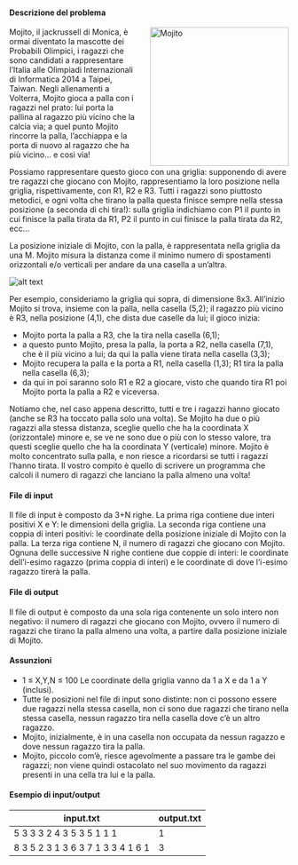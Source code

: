 #### Descrizione del problema

<img src="/mojito.jpg" alt="Mojito" style="float:right;height:250px;margin-left:20px">

Mojito, il jackrussell di Monica, è ormai diventato la mascotte dei Probabili
Olimpici, i ragazzi che sono candidati a rappresentare l’Italia alle Olimpiadi
Internazionali di Informatica 2014 a Taipei, Taiwan. Negli allenamenti a
Volterra, Mojito gioca a palla con i ragazzi nel prato: lui porta la pallina al
ragazzo più vicino che la calcia via; a quel punto Mojito rincorre la palla,
l’acchiappa e la porta di nuovo al ragazzo che ha più vicino... e così via!

Possiamo rappresentare questo gioco con una griglia: supponendo di avere tre
ragazzi che giocano con Mojito, rappresentiamo la loro posizione nella griglia,
rispettivamente, con R1, R2 e R3. Tutti i ragazzi sono piuttosto metodici, e
ogni volta che tirano la palla questa finisce sempre nella stessa posizione (a
seconda di chi tira!): sulla griglia indichiamo con P1 il punto in cui finisce
la palla tirata da R1, P2 il punto in cui finisce la palla tirata da R2, ecc...

La posizione iniziale di Mojito, con la palla, è rappresentata nella griglia da
una M. Mojito misura la distanza come il minimo numero di spostamenti
orizzontali e/o verticali per andare da una casella a un’altra.

![alt text](/griglia.png "Una griglia bella")

Per esempio, consideriamo la griglia qui sopra, di dimensione 8x3. All’inizio
Mojito si trova, insieme con la palla, nella casella (5,2); il ragazzo più
vicino è R3, nella posizione (4,1), che dista due caselle da lui; il gioco
inizia:

* Mojito porta la palla a R3, che la tira nella casella (6,1);
* a questo punto Mojito, presa la palla, la porta a R2, nella casella (7,1), che
  è il più vicino a lui; da qui la palla viene tirata nella casella (3,3);
* Mojito recupera la palla e la porta a R1, nella casella (1,3); R1 tira la
  palla nella casella (6,3);
* da qui in poi saranno solo R1 e R2 a giocare, visto che quando tira R1 poi
  Mojito porta la palla a R2 e viceversa.

Notiamo che, nel caso appena descritto, tutti e tre i ragazzi hanno giocato
(anche se R3 ha toccato palla solo una volta). Se Mojito ha due o più ragazzi
alla stessa distanza, sceglie quello che ha la coordinata X (orizzontale) minore
e, se ve ne sono due o più con lo stesso valore, tra questi sceglie quello che
ha la coordinata Y (verticale) minore. Mojito è molto concentrato sulla palla, e
non riesce a ricordarsi se tutti i ragazzi l’hanno tirata. Il vostro compito è
quello di scrivere un programma che calcoli il numero di ragazzi che lanciano la
palla almeno una volta!

#### File di input

Il file di input è composto da 3+N righe. La prima riga contiene due interi
positivi X e Y: le dimensioni della griglia. La seconda riga contiene una coppia
di interi positivi: le coordinate della posizione iniziale di Mojito con la
palla. La terza riga contiene N, il numero di ragazzi che giocano con Mojito.
Ognuna delle successive N righe contiene due coppie di interi: le coordinate
dell’i-esimo ragazzo (prima coppia di interi) e le coordinate di dove l’i-esimo
ragazzo tirerà la palla.

#### File di output

Il file di output è composto da una sola riga contenente un solo intero non
negativo: il numero di ragazzi che giocano con Mojito, ovvero il numero di
ragazzi che tirano la palla almeno una volta, a partire dalla posizione iniziale
di Mojito.

#### Assunzioni

* 1 ≤ X,Y,N ≤ 100 Le coordinate della griglia vanno da 1 a X e da 1 a Y
  (inclusi).
* Tutte le posizioni nel file di input sono distinte: non ci possono essere due
  ragazzi nella stessa casella, non ci sono due ragazzi che tirano nella stessa
  casella, nessun ragazzo tira nella casella dove c’è un altro ragazzo.
* Mojito, inizialmente, è in una casella non occupata da nessun ragazzo e dove
  nessun ragazzo tira la palla.
* Mojito, piccolo com’è, riesce agevolmente a passare tra le gambe dei ragazzi;
  non viene quindi ostacolato nel suo movimento da ragazzi presenti in una cella
  tra lui e la palla.

#### Esempio di input/output

<table class="table table-bordered sample-case">
  <thead class="thead-default">
    <tr>
      <th>input.txt</th>
      <th>output.txt</th>
    </tr>
  </thead>
  <tbody>
    <tr>
      <td>5 3
3 3
2
4 3 5 3
5 1 1 1</td>
      <td>1</td>
    </tr>
    <tr>
      <td>8 3
5 2
3
1 3 6 3
7 1 3 3
4 1 6 1</td>
      <td>3</td>
    </tr>
  </tbody>
</table>
